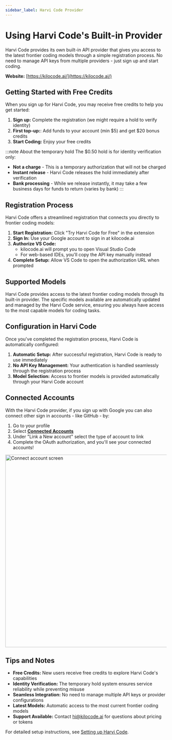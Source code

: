 ```yaml
---
sidebar_label: Harvi Code Provider
---
```


# Using Harvi Code's Built-in Provider

Harvi Code provides its own built-in API provider that gives you access to the latest frontier coding models through a simple registration process. No need to manage API keys from multiple providers - just sign up and start coding.

**Website:** [https://kilocode.ai/](https://kilocode.ai/)

## Getting Started with Free Credits

When you sign up for Harvi Code, you may receive free credits to help you get started:

1. **Sign up:** Complete the registration (we might require a hold to verify identity)
2. **First top-up:**: Add funds to your account (min $5) and get $20 bonus credits
3. **Start Coding:** Enjoy your free credits

:::note About the temporary hold
The $0.50 hold is for identity verification only:

- **Not a charge** - This is a temporary authorization that will not be charged
- **Instant release** - Harvi Code releases the hold immediately after verification
- **Bank processing** - While we release instantly, it may take a few business days for funds to return (varies by bank)
  :::

## Registration Process

Harvi Code offers a streamlined registration that connects you directly to frontier coding models:

1. **Start Registration:** Click "Try Harvi Code for Free" in the extension
2. **Sign In:** Use your Google account to sign in at kilocode.ai
3. **Authorize VS Code:**
    - kilocode.ai will prompt you to open Visual Studio Code
    - For web-based IDEs, you'll copy the API key manually instead
4. **Complete Setup:** Allow VS Code to open the authorization URL when prompted

<!-- <img src="/img/setting-up/signupflow.gif" alt="Sign up and registration flow with Harvi Code" width="600" /> -->

## Supported Models

Harvi Code provides access to the latest frontier coding models through its built-in provider. The specific models available are automatically updated and managed by the Harvi Code service, ensuring you always have access to the most capable models for coding tasks.

## Configuration in Harvi Code

Once you've completed the registration process, Harvi Code is automatically configured:

1. **Automatic Setup:** After successful registration, Harvi Code is ready to use immediately
2. **No API Key Management:** Your authentication is handled seamlessly through the registration process
3. **Model Selection:** Access to frontier models is provided automatically through your Harvi Code account

## Connected Accounts

With the Harvi Code provider, if you sign up with Google you can also connect other sign in accounts - like GitHub - by:

1. Go to your profile
2. Select [**Connected Accounts**](https://app.kilocode.ai/connected-accounts)
3. Under "Link a New account" select the type of account to link
4. Complete the OAuth authorization, and you'll see your connected accounts!

<img src="/docs/img/kilo-provider/connected-accounts.png" alt="Connect account screen" width="600" />

## Tips and Notes

- **Free Credits:** New users receive free credits to explore Harvi Code's capabilities
- **Identity Verification:** The temporary hold system ensures service reliability while preventing misuse
- **Seamless Integration:** No need to manage multiple API keys or provider configurations
- **Latest Models:** Automatic access to the most current frontier coding models
- **Support Available:** Contact [hi@kilocode.ai](mailto:hi@kilocode.ai) for questions about pricing or tokens

For detailed setup instructions, see [Setting up Harvi Code](/getting-started/setting-up).
